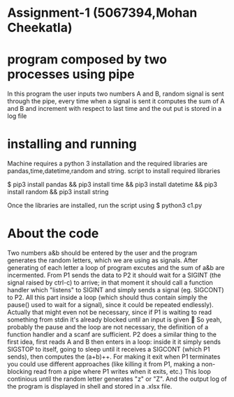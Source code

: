 #                Assignment-1        (5067394,Mohan Cheekatla)
# program composed by two processes using pipe
In this program the user inputs two numbers A and B, random signal is sent through the pipe, every time when a signal is sent it computes the sum  of A and B and increment with respect to last time and the out put is stored in a log file
# installing and running
Machine requires a python 3 installation and the required libraries are pandas,time,datetime,random and string.
script to install required libraries

$ pip3 install pandas && pip3 install time && pip3 install datetime && pip3 install random && pip3 install string

Once the libraries are installed, run the script using $ python3 c1.py

# About the code
Two numbers a&b should be entered by the user and the program generates the random letters, which we are using as signals. After generating of each letter a loop of program excutes and the sum of a&b are incermented.
From P1 sends the data to P2 it should wait for a SIGINT (the signal raised by ctrl-c) to arrive; in that moment it should call a function handler which "listens" to SIGINT and simply sends a signal (eg. SIGCONT) to P2.
All this part inside a loop (which should thus contain simply the pause() used to wait for a signal), since it could be repeated endlessly).
Actually that might even not be necessary, since if P1 is waiting to read something from stdin it's already blocked until an input is given 🤔
So yeah, probably the pause and the loop are not necessary, the definition of a function handler and a scanf are sufficient.
P2 does a similar thing to the first idea, first reads A and B then enters in a loop: inside it it simply sends SIGSTOP to itself, going to sleep until it receives a SIGCONT (which P1 sends), then computes the (a+b)++.
For making it exit when P1 terminates you could use different approaches (like killing it from P1, making a non-blocking read from a pipe where P1 writes when it exits, etc.)
This loop continious until the random letter generates "z" or "Z". And the output log of the program is displayed in shell and stored in a .xlsx file.
